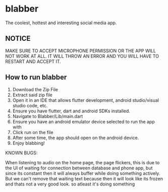 # blabber

The coolest, hottest and interesting social media app.

## NOTICE 
MAKE SURE TO ACCEPT MICROPHONE PERMISSION OR THE APP WILL NOT WORK AT ALL. IT WILL THROW AN ERROR AND 
YOU WILL HAVE TO RESTART AND ACCEPT IT. 

## How to run blabber

1. Download the Zip File
2. Extract said zip file
3. Open it in an IDE that allows flutter development, android studio/visual studio code, etc.
4. Ensure you have flutter, dart and android SDKs installed.
5. Navigate to Blabber/Lib/main.dart
6. Ensure you have an android emulator device selected to run the app with
7. Click run on the file
8. After some time, the app should open on the android device.
9. Enjoy blabbing!

KNOWN BUGS: 

When listening to audio on the home page, the page flickers, this is due to the UI of waiting for connection between database and phone app, but since
its constant then it will always buffer while doing something actively. 
But we can't remove that waiting text because then it will look like its frozen and thats not a very good look. so atleast it's doing something

